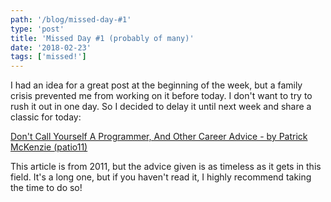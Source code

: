 ```yaml
---
path: '/blog/missed-day-#1'
type: 'post'
title: 'Missed Day #1 (probably of many)'
date: '2018-02-23'
tags: ['missed!']
---
```


I had an idea for a great post at the beginning of the week, but a family crisis
prevented me from working on it before today. I don't want to try to rush it out
in one day. So I decided to delay it until next week and share a classic for 
today:

[Don't Call Yourself A Programmer, And Other Career Advice - by Patrick McKenzie (patio11)](https://www.kalzumeus.com/2011/10/28/dont-call-yourself-a-programmer/)

This article is from 2011, but the advice given is as timeless as it gets in 
this field. It's a long one, but if you haven't read it, I highly recommend 
taking the time to do so!